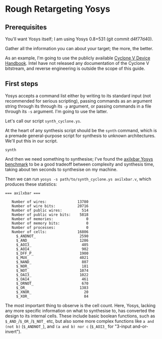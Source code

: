 # Rough Retargeting Yosys

## Prerequisites

You'll want Yosys itself; I am using Yosys 0.8+531 (git commit d4f77d40).

Gather all the information you can about your target; the more, the better.

As an example, I'm going to use the publicly available [Cyclone V Device Handbook][handbook].
Intel have not released any documentation of the Cyclone V bitstream, and reverse engineering
is outside the scope of this guide.

[handbook]: https://www.intel.com/content/dam/www/programmable/us/en/pdfs/literature/hb/cyclone-v/cv_5v2.pdf

## First steps

Yosys accepts a command list either by writing to its standard input (not recommended for serious
scripting), passing commands as an argument string through its through its `-p` argument, or
passing commands in a file through its `-s` argument. I'm going to use the latter.

Let's call our script `synth_cyclone.ys`.

At the heart of any synthesis script should be the `synth` command, which is a premade 
general-purpose script for synthesis to unknown architectures. We'll put this in our script.

```
synth
```

And then we need something to synthesise; I've found the [axilxbar Yosys benchmark][bench] to be a
good tradeoff between complexity and synthesis time, taking about ten seconds to synthesise on my
machine.

[bench]: https://github.com/YosysHQ/yosys-bench/tree/master/verilog/benchmarks_large/wb2axip

Then we can run `yosys -s path/to/synth_cyclone.ys axilxbar.v`, which produces these statistics:

```
=== axilxbar ===

   Number of wires:              13780
   Number of wire bits:          20716
   Number of public wires:         514
   Number of public wire bits:    5818
   Number of memories:               0
   Number of memory bits:            0
   Number of processes:              0
   Number of cells:              16806
     $_ANDNOT_                    2590
     $_AND_                       1286
     $_AOI3_                       405
     $_AOI4_                       902
     $_DFF_P_                     1900
     $_MUX_                       4021
     $_NAND_                       807
     $_NOR_                        181
     $_NOT_                       1074
     $_OAI3_                      1022
     $_OAI4_                       461
     $_ORNOT_                      670
     $_OR_                        1383
     $_XNOR_                        20
     $_XOR_                         84
```

The most important thing to observe is the cell count. Here, Yosys, lacking any more specific
information on what to synthesise to, has converted the design to its internal cells. These include
basic boolean functions, such as `$_AND_`/`$_OR_`/`$_NOT_` etc, but also some more complex functions
like `a and (not b)` (`$_ANDNOT_`), and `(a and b) nor c` (`$_AOI3_` for "3-input and-or-invert").
